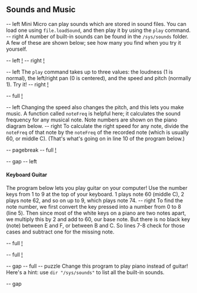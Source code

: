 ## Sounds and Music

-- left
Mini Micro can play sounds which are stored in sound files. You can load one using `file.loadSound`, and then play it by using the `play` command.
-- right
A number of built-in sounds can be found in the `/sys/sounds` folder.  A few of these are shown below; see how many you find when you try it yourself.

-- left
[!](p20-band.png)
-- right
[!](p20-dir-sounds.png)

-- left
The `play` command takes up to three values: the loudness (1 is normal), the left/right pan (0 is centered), and the speed and pitch (normally 1).  Try it!
-- right
[!](p20-snd-play.png)

-- full
[!](p20-snd-examples.png)

-- left
Changing the speed also changes the pitch, and this lets you make music.  A function called `noteFreq` is helpful here; it calculates the sound frequency for any musical note.  Note numbers are shown on the piano diagram below.
-- right
To calculate the right speed for any note, divide the `noteFreq` of that note by the `noteFreq` of the recorded note (which is usually 60, or middle C).
(That's what's going on in line 10 of the program below.)

-- pagebreak
-- full
[!](p20-piano.png)

-- gap
-- left
#### Keyboard Guitar
The program below lets you play guitar on your computer!  Use the number keys from 1 to 9 at the top of your keyboard.  1 plays note 60 (middle C), 2 plays note 62, and so on up to 9, which plays note 74.
-- right
To find the note number, we first convert the key pressed into a number from 0 to 8 (line 5).  Then since most of the white keys on a piano are two notes apart, we multiply this by 2 and add to 60, our base note.
But there is no black key (note) between E and F, or between B and C.  So lines 7-8 check for those cases and subtract one for the missing note.

-- full
[!](p20-listing1.png)

-- full
[!](p20-song.png)

-- gap
-- full
-- puzzle
Change this program to play piano instead of guitar!  Here's a hint: use `dir "/sys/sounds"` to list all the built-in sounds.

-- gap
